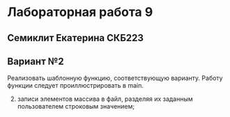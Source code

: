 # Лабораторная работа 9

## Семиклит Екатерина СКБ223
## Вариант №2

Реализовать шаблонную функцию, соответствующую варианту.
Работу функции следует проиллюстрировать в main. 


2. записи элементов массива в файл, разделяя их заданным пользователем строковым значением;
